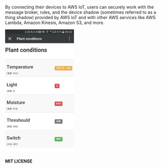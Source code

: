 By connecting their devices to AWS IoT, users can securely work with the message broker, rules, and the device shadow (sometimes referred to as a thing shadow) provided by AWS IoT and with other AWS services like AWS Lambda, Amazon Kinesis, Amazon S3, and more.


<img src="https://raw.githubusercontent.com/cncoder/water-iot/master/static/demo-web.jpg" height="400" alt="Sample"/>

#### MIT LICENSE